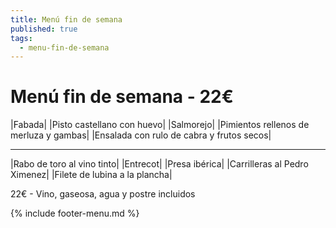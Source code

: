 ```yaml
---
title: Menú fin de semana
published: true
tags:
  - menu-fin-de-semana
---
```


# Menú fin de semana - 22€

|Fabada|
|Pisto castellano con huevo|
|Salmorejo|
|Pimientos rellenos de merluza y gambas|
|Ensalada con rulo de cabra y frutos secos|

------

|Rabo de toro al vino tinto|
|Entrecot|
|Presa ibérica|
|Carrilleras al Pedro Ximenez|
|Filete de lubina a la plancha|

22€ - Vino, gaseosa, agua y postre incluidos

{% include footer-menu.md %}
